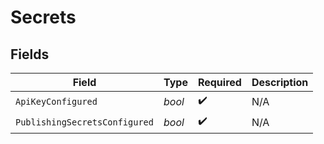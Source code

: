 # Secrets


## Fields

| Field                         | Type                          | Required                      | Description                   |
| ----------------------------- | ----------------------------- | ----------------------------- | ----------------------------- |
| `ApiKeyConfigured`            | *bool*                        | :heavy_check_mark:            | N/A                           |
| `PublishingSecretsConfigured` | *bool*                        | :heavy_check_mark:            | N/A                           |